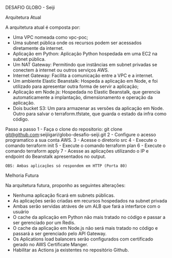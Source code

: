 DESAFIO GLOBO - Seiji


Arquitetura Atual

A arquitetura atual é composta por: 

- Uma VPC nomeada como vpc-poc;
- Uma subnet pública onde os recursos podem ser acessados diretamente da internet.
- Aplicação em Python: Aplicação Python hospedada em uma EC2 na subnet pública.
- Um NAT Gateway: Permitindo que instâncias em subnet privadas se conectem à internet ou outros serviços AWS.
- Internet Gateway: Facilita a comunicação entre a VPC e a internet.
- Um ambiente Elastic Beanstalk: Hospeda a aplicação em Node, e foi utilizado para apresentar outra forma de servir a aplicação;
- Aplicação em Node.js:  Hospedada no Elastic Beanstalk, que gerencia automaticamente a implantação, dimensionamento e operação da aplicação.
- Dois bucket S3: Um para armazenar as versões da aplicação em Node. Outro para salvar o terraform.tfstate, que guarda o estado da infra como código.

Passo a passo
    1 - Faça o clone do repositorio: git clone git@github.com:seijiigari/globo-desafio-seiji.git
    2 - Configure o acesso programatico a sua conta AWS.
    3 - Acesse o diretorio src
    4 - Execute o comando terraform init
    5 - Execute o comando terraform plan
    6 - Execute o comando terraform apply
    7 - Acesse as aplicações utilizando o IP e endpoint do Beanstalk apresentados no output.

    OBS: Ambas aplicações só respondem em HTTP (Porta 80)

Melhoria Futura

Na arquitetura futura, proponho as seguintes alterações:

- Nenhuma aplicação ficará em subnets públicas. 
- As aplicações serão criadas em recursos hospedados na subnet privada
- Ambas serão servidas atráves de um ALB que fará a interfarce com o usuário
- O cache da aplicação em Python não mais tratado no código e passar a ser gerenciado por um Redis.
- O cache da aplicação em Node.js não será mais tratado no código e passará a ser gerenciado pelo API Gateway.
- Os Aplications load balancers serão configurados com certificado gerado no AWS Certificate Manger.
- Habilitar as Actions ja existentes no repositório Github.





